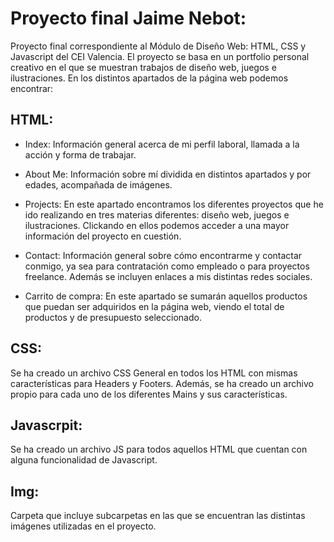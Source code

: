 # Proyecto final Jaime Nebot:
Proyecto final correspondiente al Módulo de Diseño Web: HTML, CSS y Javascript del CEI Valencia. El proyecto se basa en un portfolio personal creativo en el que se muestran trabajos de diseño web, juegos e ilustraciones. En los distintos apartados de la página web podemos encontrar:

## HTML:
- Index:
Información general acerca de mi perfil laboral, llamada a la acción y forma de trabajar.

- About Me:
Información sobre mí dividida en distintos apartados y por edades, acompañada de imágenes.

- Projects:
En este apartado encontramos los diferentes proyectos que he ido realizando en tres materias diferentes: diseño web, juegos e ilustraciones. Clickando en ellos podemos acceder a una mayor información del proyecto en cuestión.

- Contact:
Información general sobre cómo encontrarme y contactar conmigo, ya sea para contratación como empleado o para proyectos freelance. Además se incluyen enlaces a mis distintas redes sociales.

- Carrito de compra:
En este apartado se sumarán aquellos productos que puedan ser adquiridos en la página web, viendo el total de productos y de presupuesto seleccionado.

## CSS:
Se ha creado un archivo CSS General en todos los HTML con mismas características para Headers y Footers. Además, se ha creado un archivo propio para cada uno de los diferentes Mains y sus características.

## Javascrpit:
Se ha creado un archivo JS para todos aquellos HTML que cuentan con alguna funcionalidad de Javascript.

## Img:
Carpeta que incluye subcarpetas en las que se encuentran las distintas imágenes utilizadas en el proyecto.
